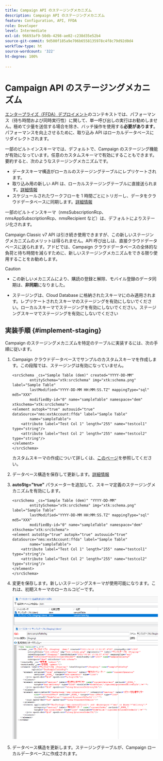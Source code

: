 ```yaml
---
title: Campaign API のステージングメカニズム
description: Campaign API のステージングメカニズム
feature: Configuration, API, FFDA
role: Developer
level: Intermediate
exl-id: 96693af9-50db-4298-ae02-c238d35e52b4
source-git-commit: 9d500f185a9e706b6558135978c4f8c79d92d0d4
workflow-type: ht
source-wordcount: '322'
ht-degree: 100%

---
```


# Campaign API のステージングメカニズム

[エンタープライズ（FFDA）デプロイメント](enterprise-deployment.md)のコンテキストでは、パフォーマンス（待ち時間および同時実行性）に関して、単一呼び出しの実行はお勧めしません。極めて少量を送信する場合を除き、バッチ操作を使用する&#x200B;**必要があります**。パフォーマンスを向上させるために、取り込み API はローカルデータベースにリダイレクトされます。

一部のビルトインスキーマでは、デフォルトで、Campaign のステージング機能が有効になっています。任意のカスタムスキーマで有効にすることもできます。要約すると、次のようなステージングメカニズムです。

* データスキーマ構造がローカルのステージングテーブルにレプリケートされます。
* 取り込み用の新しい API は、ローカルステージングテーブルに直接送られます。[詳細情報](new-apis.md)
* スケジュールされたワークフローを 1 時間ごとにトリガーし、データをクラウドデータベースに同期します。[詳細情報](replication.md)

一部のビルトインスキーマ（nmsSubscriptionRcp、nmsAppSubscriptionRcp、nmsRecipient など）は、デフォルトによりステージ化されます。

Campaign Classic v7 API は引き続き使用できますが、この新しいステージングメカニズムのメリットは得られません。API 呼び出しは、直接クラウドデータベースに送られます。アドビでは、Campaign クラウドデータベースの全体的な負荷と待ち時間を減らすために、新しいステージングメカニズムをできる限り使用することをお勧めします。

>[!CAUTION]
>
>* この新しいメカニズムにより、購読の登録と解除、モバイル登録のデータ同期は、**非同期**&#x200B;になりました。
>
>* ステージングは、Cloud Database に格納されたスキーマにのみ適用されます。レプリケートされたスキーマのステージングを有効にしないでください。ローカルスキーマでステージングを有効にしないでください。ステージングスキーマでステージングを有効にしないでください
>

## 実装手順 {#implement-staging}

Campaign のステージングメカニズムを特定のテーブルに実装するには、次の手順に従います。

1. Campaign クラウドデータベースでサンプルのカスタムスキーマを作成します。この段階では、ステージングは有効になっていません。

   ```
   <srcSchema _cs="Sample Table (dem)" created="YYYY-DD-MM"
           entitySchema="xtk:srcSchema" img="xtk:schema.png" label="Sample Table"
           lastModified="YYYY-DD-MM HH:MM:SS.TZ" mappingType="sql" md5="XXX"
           modifiedBy-id="0" name="sampleTable" namespace="dem" xtkschema="xtk:srcSchema">
   <element autopk="true" autouuid="true" dataSource="nms:extAccount:ffda" label="Sample Table"
           name="sampleTable">
       <attribute label="Test Col 1" length="255" name="testcol1" type="string"/>
       <attribute label="Test Col 2" length="255" name="testcol2" type="string"/>
   </element>
   </srcSchema>
   ```

   カスタムスキーマの作成について詳しくは、[このページ](../dev/create-schema.md)を参照してください。

1. データベース構造を保存して更新します。[詳細情報](../dev/update-database-structure.md)

1. **autoStg=&quot;true&quot;** パラメーターを追加して、スキーマ定義のステージングメカニズムを有効にします。

   ```
   <srcSchema _cs="Sample Table (dem)" "YYYY-DD-MM"
           entitySchema="xtk:srcSchema" img="xtk:schema.png" label="Sample Table"
           lastModified="YYYY-DD-MM HH:MM:SS.TZ" mappingType="sql" md5="XXX"
           modifiedBy-id="0" name="sampleTable" namespace="dem" xtkschema="xtk:srcSchema">
   <element autoStg="true" autopk="true" autouuid="true" dataSource="nms:extAccount:ffda" label="Sample Table"
           name="sampleTable">
       <attribute label="Test Col 1" length="255" name="testcol1" type="string"/>
       <attribute label="Test Col 2" length="255" name="testcol2" type="string"/>
   </element>
   </srcSchema>
   ```

1. 変更を保存します。新しいステージングスキーマが使用可能になります。これは、初期スキーマのローカルコピーです。

   ![](assets/staging-mechanism.png)

1. データベース構造を更新します。ステージングテーブルが、Campaign ローカルデータベースに作成されます。
